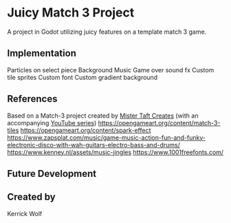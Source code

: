 # Juicy Match 3 Project



A project in Godot utilizing juicy features on a template match 3 game.

## Implementation
Particles on select piece
Background Music
Game over sound fx
Custom tile sprites
Custom font
Custom gradient background

## References
Based on a Match-3 project created by [Mister Taft Creates](https://github.com/mistertaftcreates/Godot_match_3) (with an accompanying [YouTube series](https://www.youtube.com/playlist?list=PL4vbr3u7UKWqwQlvwvgNcgDL1p_3hcNn2))
https://opengameart.org/content/match-3-tiles
https://opengameart.org/content/spark-effect
https://www.zapsplat.com/music/game-music-action-fun-and-funky-electronic-disco-with-wah-guitars-electro-bass-and-drums/
https://www.kenney.nl/assets/music-jingles
https://www.1001freefonts.com/

## Future Development

## Created by
Kerrick Wolf


